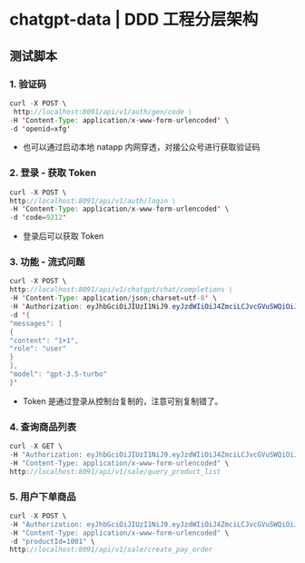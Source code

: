 # chatgpt-data | DDD 工程分层架构

## 测试脚本

### 1. 验证码

```java
curl -X POST \
 http://localhost:8091/api/v1/auth/gen/code \
-H 'Content-Type: application/x-www-form-urlencoded' \
-d 'openid=xfg'
```

- 也可以通过启动本地 natapp 内网穿透，对接公众号进行获取验证码

### 2. 登录 - 获取 Token

```java
curl -X POST \
http://localhost:8091/api/v1/auth/login \
-H 'Content-Type: application/x-www-form-urlencoded' \
-d 'code=9212'
```

- 登录后可以获取 Token

### 3. 功能 - 流式问题

```java
curl -X POST \
http://localhost:8091/api/v1/chatgpt/chat/completions \
-H 'Content-Type: application/json;charset=utf-8' \
-H 'Authorization: eyJhbGciOiJIUzI1NiJ9.eyJzdWIiOiJ4ZmciLCJvcGVuSWQiOiJ4ZmciLCJleHAiOjE2OTcxNjUxNzgsImlhdCI6MTY5NjU2MDM3OCwianRpIjoiN2E3YjdlODktZDZmMC00YTczLWIwZGEtNGE4OWJmNTkxYmI5In0.ztpGYLWG5My7Jg3DCFie6tG5EUDE2ddZXqmetrE19_g' \
-d '{
"messages": [
{
"content": "1+1",
"role": "user"
}
],
"model": "gpt-3.5-turbo"
}'
```

- Token 是通过登录从控制台复制的，注意可别复制错了。

### 4. 查询商品列表

```java
curl -X GET \
-H "Authorization: eyJhbGciOiJIUzI1NiJ9.eyJzdWIiOiJ4ZmciLCJvcGVuSWQiOiJ4ZmciLCJleHAiOjE2OTcxNjUxNzgsImlhdCI6MTY5NjU2MDM3OCwianRpIjoiN2E3YjdlODktZDZmMC00YTczLWIwZGEtNGE4OWJmNTkxYmI5In0.ztpGYLWG5My7Jg3DCFie6tG5EUDE2ddZXqmetrE19_g" \
-H "Content-Type: application/x-www-form-urlencoded" \
http://localhost:8091/api/v1/sale/query_product_list
```

### 5. 用户下单商品

```java
curl -X POST \
-H "Authorization: eyJhbGciOiJIUzI1NiJ9.eyJzdWIiOiJ4ZmciLCJvcGVuSWQiOiJ4ZmciLCJleHAiOjE2OTcxNjUxNzgsImlhdCI6MTY5NjU2MDM3OCwianRpIjoiN2E3YjdlODktZDZmMC00YTczLWIwZGEtNGE4OWJmNTkxYmI5In0.ztpGYLWG5My7Jg3DCFie6tG5EUDE2ddZXqmetrE19_g" \
-H "Content-Type: application/x-www-form-urlencoded" \
-d "productId=1001" \
http://localhost:8091/api/v1/sale/create_pay_order
```

